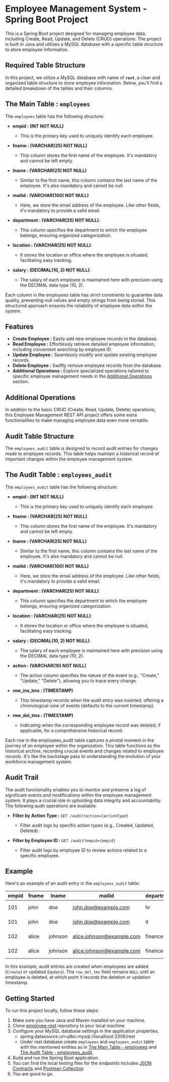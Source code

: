 # Employee Management System - Spring Boot Project

This is a Spring Boot project designed for managing employee data, including Create, Read, Update, and Delete (CRUD) operations. The project is built in Java and utilizes a MySQL database with a specific table structure to store employee information.

## Required Table Structure

In this project, we utilize a MySQL database with name of **`rest`**, a clear and organized table structure to store employee information. Below, you'll find a detailed breakdown of the tables and their columns.

## The Main Table : `employees`
The `employees` table has the following structure:

- **empid : (INT NOT NULL)**
    - This is the primary key used to uniquely identify each employee.
 
- **fname : (VARCHAR(25) NOT NULL)**
    - This column stores the first name of the employee. It's mandatory and cannot be left empty.
 
- **lname : (VARCHAR(25) NOT NULL)**
    - Similar to the first name, this column contains the last name of the employee. It's also mandatory and cannot be null.
       
- **mailid : (VARCHAR(100) NOT NULL)**
    - Here, we store the email address of the employee. Like other fields, it's mandatory to provide a valid email.
      
- **department : (VARCHAR(25) NOT NULL)**:
    - This column specifies the department to which the employee belongs, ensuring organized categorization.
      
- **location : (VARCHAR(25) NOT NULL)**:
    - It stores the location or office where the employee is situated, facilitating easy tracking.
      
- **salary :  (DECIMAL(10, 2) NOT NULL)**:
    - The salary of each employee is maintained here with precision using the DECIMAL data type (10, 2).

Each column in the employees table has strict constraints to guarantee data quality, preventing null values and empty strings from being stored. This structured approach ensures the reliability of employee data within the system.

## Features

- **Create Employee :** Easily add new employee records to the database.
- **Read Employee :** Effortlessly retrieve detailed employee information, including convenient searching by employee ID.
- **Update Employee :** Seamlessly modify and update existing employee records.
- **Delete Employee :** Swiftly remove employee records from the database.
- **Additional Operations :** Explore specialized operations tailored to specific employee management needs in the [Additional Operations](#additional_operations) section.

## Additional Operations

In addition to the basic CRUD (Create, Read, Update, Delete) operations, this Employee Management REST API project offers some extra functionalities to make managing employee data even more versatile.

## Audit Table Structure

The `employees_audit` table is designed to record audit entries for changes made to employee records. This table helps maintain a historical record of important changes within the employee management system.

## The Audit Table : `employees_audit`
The `employees_audit` table has the following structure:

- **empid : (INT NOT NULL)**
    - This is the primary key used to uniquely identify each employee.

- **fname : (VARCHAR(25) NOT NULL)**
    - This column stores the first name of the employee. It's mandatory and cannot be left empty.

- **lname : (VARCHAR(25) NOT NULL)**
    - Similar to the first name, this column contains the last name of the employee. It's also mandatory and cannot be null.

- **mailid : (VARCHAR(100) NOT NULL)**
    - Here, we store the email address of the employee. Like other fields, it's mandatory to provide a valid email.

- **department : (VARCHAR(25) NOT NULL)**:
    - This column specifies the department to which the employee belongs, ensuring organized categorization.

- **location : (VARCHAR(25) NOT NULL)**:
    - It stores the location or office where the employee is situated, facilitating easy tracking.

- **salary :  (DECIMAL(10, 2) NOT NULL)**:
    - The salary of each employee is maintained here with precision using the DECIMAL data type (10, 2).

- **action : (VARCHAR(10) NOT NULL)**
    - The action column specifies the nature of the event (e.g., "Create," "Update," "Delete"), allowing you to trace every change.

- **row_ins_tms : (TIMESTAMP)**
    - This timestamp records when the audit entry was inserted, offering a chronological view of events (defaults to the current timestamp).

- **row_del_tms : (TIMESTAMP)**
    - Indicating when the corresponding employee record was deleted, if applicable, for a comprehensive historical record.

Each row in the employees_audit table captures a pivotal moment in the journey of an employee within the organization. This table functions as the historical archive, recording crucial events and changes related to employee records. It's like the backstage pass to understanding the evolution of your workforce management system.

## Audit Trail

The audit functionality enables you to monitor and preserve a log of significant events and modifications within the employee management system. It plays a crucial role in upholding data integrity and accountability. The following audit operations are available:

- **Filter by Action Type :**  `GET /audit?action={actionType}`
    - Filter audit logs by specific action types (e.g., Created, Updated, Deleted).

- **Filter by Employee ID :**  `GET /audit?empid={empid}`
    - Filter audit logs by employee ID to review actions related to a specific employee.

## Example

Here's an example of an audit entry in the `employees_audit` table:

| empid | fname  | lname  | mailid                 | department | location   | salary   | action  | row_ins_tms        | row_del_tms        |
|-------|--------|--------|------------------------|------------|------------|----------|---------|---------------------|---------------------|
| 101   | john   | doe    | john.doe@example.com   | hr         | new york   | 50000.00 | created  | 2023-09-25 10:15:00 |                 |
| 101   | john   | doe  | john.doe@example.com | it         | san Francisco | 55000.00 | updated  | 2023-09-26 14:30:00 |                 |
| 102   | alice  | johnson| alice.johnson@example.com | finance | chicago    | 60000.00 | created  | 2023-09-27 09:45:00 |                 |
| 102   | alice  | johnson| alice.johnson@example.com | finance | chicago    | 60000.00 | deleted  | 2023-09-27 10:00:00 | 2023-09-27 15:20:00 |

In this example, audit entries are created when employees are added (`Create`) or updated (`Update`). The `row_del_tms` field remains `NULL` until an employee is deleted, at which point it records the deletion or updation timestamp.

## Getting Started

To run this project locally, follow these steps:
1. Make sure you have Java and Maven installed on your machine.
2. Clone [employee-rest](https://github.com/RohanWork/empoyee-rest) repository to your local machine.
3. Configure your MySQL database settings in the application properties.
    - spring.datasource.url=jdbc:mysql://localhost:3306/rest
    - Under rest database create `employees` and `employees_audit` table with the mentioned entities as in [The Main Table - employees](#the-main-table--employees) and [The Audit Table - employees_audit](#the-audit-table--employees_audit).
4. Build and run the Spring Boot application.
5. You can find the local testing files for the endpoints includes [JSON Contracts](https://github.com/RohanWork/empoyee-rest/blob/main/json%20contracts) and [Postman Collection](https://github.com/RohanWork/empoyee-rest/blob/main/employee-rest%20(git%20version).postman_collection.json)
6. You are good to go.

